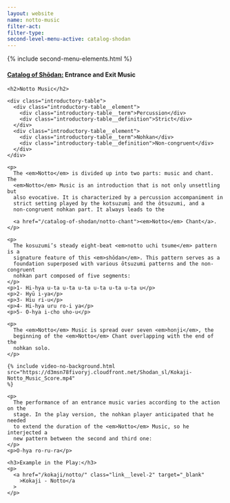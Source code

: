 ```yaml
---
layout: website
name: notto-music
filter-act:
filter-type:
second-level-menu-active: catalog-shodan
---
```


{% include second-menu-elements.html %}

<main class="page-content">
  <div class="text-container">
    <h4>
      <a href="/catalog-of-shodan#catalog">Catalog of Shōdan:</a> Entrance and
      Exit Music
    </h4>

    <h2>Notto Music</h2>

    <div class="introductory-table">
      <div class="introductory-table__element">
        <div class="introductory-table__term">Percussion</div>
        <div class="introductory-table__definition">Strict</div>
      </div>
      <div class="introductory-table__element">
        <div class="introductory-table__term">Nohkan</div>
        <div class="introductory-table__definition">Non-congruent</div>
      </div>
    </div>

    <p>
      The <em>Notto</em> is divided up into two parts: music and chant. The
      <em>Notto</em> Music is an introduction that is not only unsettling but
      also evocative. It is characterized by a percussion accompaniment in
      strict setting played by the kotsuzumi and the ōtsuzumi, and a
      non-congruent nohkan part. It always leads to the

      <a href="/catalog-of-shodan/notto-chant"><em>Notto</em> Chant</a>.
    </p>

    <p>
      The kosuzumi’s steady eight-beat <em>notto uchi tsume</em> pattern is a
      signature feature of this <em>shōdan</em>. This pattern serves as a
      foundation superposed with various ōtsuzumi patterns and the non-congruent
      nohkan part composed of five segments:
    </p>
    <p>1- Hi-hya u-ta u-ta u-ta u-ta u-ta u-ta u</p>
    <p>2- Hyū i-ya</p>
    <p>3- Hiu ri-u</p>
    <p>4- Hi-hya uru ro-i ya</p>
    <p>5- O-hya i-cho uho-u</p>

    <p>
      The <em>Notto</em> Music is spread over seven <em>honji</em>, the
      beginning of the <em>Notto</em> Chant overlapping with the end of the
      nohkan solo.
    </p>

    {% include video-no-background.html
    src="https://d3msn78fivoryj.cloudfront.net/Shodan_sl/Kokaji-Notto_Music_Score.mp4"
    %}

    <p>
      The performance of an entrance music varies according to the action on the
      stage. In the play version, the nohkan player anticipated that he needed
      to extend the duration of the <em>Notto</em> Music, so he interjected a
      new pattern between the second and third one:
    </p>
    <p>O-hya ro-ru-ra</p>

    <h3>Example in the Play:</h3>
    <p>
      <a href="/kokaji/notto/" class="link__level-2" target="_blank"
        >Kokaji - Notto</a
      >
    </p>
  </div>
</main>
